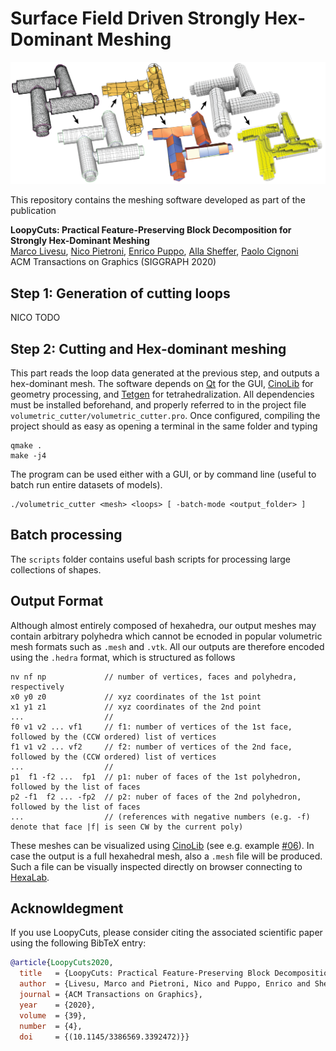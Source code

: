 # Surface Field Driven Strongly Hex-Dominant Meshing

<p align="center"><img src="LoopyCuts.jpg" width="700"></p>

This repository contains the meshing software developed as part of the publication

**LoopyCuts: Practical Feature-Preserving Block Decomposition for Strongly Hex-Dominant Meshing**<br>
[Marco Livesu](http://pers.ge.imati.cnr.it/livesu/), 
[Nico Pietroni](http://vcg.isti.cnr.it/~pietroni/), 
[Enrico Puppo](https://www.disi.unige.it/person/PuppoE/), 
[Alla Sheffer](http://www.cs.ubc.ca/%7Esheffa/), 
[Paolo Cignoni](http://vcg.isti.cnr.it/~cignoni/)<br>
ACM Transactions on Graphics (SIGGRAPH 2020)


## Step 1: Generation of cutting loops
NICO TODO

## Step 2: Cutting and Hex-dominant meshing
This part reads the loop data generated at the previous step, and outputs a hex-dominant mesh. The software depends on [Qt](https://www.qt.io/download) for the GUI, [CinoLib](https://github.com/mlivesu/cinolib) for geometry processing, and [Tetgen](http://wias-berlin.de/software/tetgen/) for tetrahedralization. All dependencies must be installed beforehand, and properly referred to in the project file `volumetric_cutter/volumetric_cutter.pro`. Once configured, compiling the project should as easy as opening a terminal in the same folder and typing
```
qmake .
make -j4
```
The program can be used either with a GUI, or by command line (useful to batch run entire datasets of models).
```
./volumetric_cutter <mesh> <loops> [ -batch-mode <output_folder> ]
```

## Batch processing
The `scripts` folder contains useful bash scripts for processing large collections of shapes. 

## Output Format
Although almost entirely composed of hexahedra, our output meshes may contain arbitrary polyhedra which cannot be ecnoded in popular volumetric mesh formats such as `.mesh` and `.vtk`. All our outputs are therefore encoded using the `.hedra` format, which is structured as follows
```
nv nf np             // number of vertices, faces and polyhedra, respectively
x0 y0 z0             // xyz coordinates of the 1st point 
x1 y1 z1             // xyz coordinates of the 2nd point
...                  // 
f0 v1 v2 ... vf1     // f1: number of vertices of the 1st face, followed by the (CCW ordered) list of vertices
f1 v1 v2 ... vf2     // f2: number of vertices of the 2nd face, followed by the (CCW ordered) list of vertices
...                  //
p1  f1 -f2 ...  fp1  // p1: nuber of faces of the 1st polyhedron, followed by the list of faces
p2 -f1  f2 ... -fp2  // p2: nuber of faces of the 2nd polyhedron, followed by the list of faces
...                  // (references with negative numbers (e.g. -f) denote that face |f| is seen CW by the current poly)
```
These meshes can be visualized using [CinoLib](https://github.com/mlivesu/cinolib) (see e.g. example [#06](https://github.com/mlivesu/cinolib/tree/master/examples/06_base_app_polyhedralmesh)). In case the output is a full hexahedral mesh, also a `.mesh` file will be produced. Such a file can be visually inspected directly on browser connecting to [HexaLab](https://www.hexalab.net).

## Acknowldegment
If you use LoopyCuts, please consider citing the associated scientific paper using the following 
BibTeX entry:

```bibtex
@article{LoopyCuts2020,
  title   = {LoopyCuts: Practical Feature-Preserving Block Decomposition for Strongly Hex-Dominant Meshing},
  author  = {Livesu, Marco and Pietroni, Nico and Puppo, Enrico and Sheffer, Alla and Cignoni, Paolo},
  journal = {ACM Transactions on Graphics},
  year    = {2020},
  volume  = {39},
  number  = {4},
  doi     = {(10.1145/3386569.3392472)}}
```

